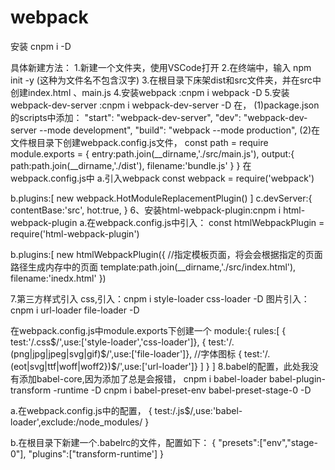 # webpack
安装 cnpm i -D

具体新建方法：
1.新建一个文件夹，使用VSCode打开
2.在终端中，输入 npm init -y (这种为文件名不包含汉字)
3.在根目录下床架dist和src文件夹，并在src中创建index.html 、main.js
4.安装webpack :cnpm i webpack -D
5.安装webpack-dev-server :cnpm i webpack-dev-server -D
在，
(1)package.json的scripts中添加：
"start": "webpack-dev-server",
"dev": "webpack-dev-server --mode development",
"build": "webpack --mode production",
(2)在文件根目录下创建webpack.config.js文件，
 const path = require
 module.exports = {
  entry:path.join(__dirname,'./src/main.js'),
  output:{
    path:path.join(__dirname,'./dist'),
    filename:'bundle.js'
  }
 }
在webpack.config.js中
a.引入webpack
const webpack = require('webpack')

b.plugins:[
  new webpack.HotModuleReplacementPlugin()
]
c.devServer:{
  contentBase:'src',
  hot:true,
}
6、安装html-webpack-plugin:cnpm i html-webpack-plugin 
a.在webpack.config.js中引入：
const htmlWebpackPlugin = require('html-webpack-plugin')

b.plugins:[
 new htmlWebpackPlugin({
 //指定模板页面，将会会根据指定的页面路径生成内存中的页面
  template:path.join(__dirname,'./src/index.html'),
  filename:'inedx.html'
 })
 
 7.第三方样式引入
 css,引入：cnpm i style-loader css-loader -D
 图片引入：cnpm i url-loader file-loader -D

在webpack.config.js中module.exports下创建一个
module:{
  rules:[
    { test:'/\.css$/',use:['style-loader','css-loader']},
    { test:'/\.(png|jpg|jpeg|svg|gif)$/',use:['file-loader']},
    //字体图标
    { test:'/\.(eot|svg|ttf|woff|woff2})$/',use:['url-loader']}
  ]
}
]
8.babel的配置，此处我没有添加babel-core,因为添加了总是会报错，
cnpm i babel-loader babel-plugin-transform -runtime -D
cnpm i babel-preset-env babel-preset-stage-0 -D

a.在webpack.config.js中的配置，
{ test:/\.js$/,use:'babel-loader',exclude:/node_modules/ }

b.在根目录下新建一个.babelrc的文件，配置如下：
{
  "presets":["env","stage-0"],
  "plugins":["transform-runtime']
}
